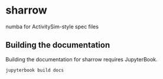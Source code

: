 # sharrow
numba for ActivitySim-style spec files

## Building the documentation

Building the documentation for sharrow requires JupyterBook.

```shell
jupyterbook build docs
```
